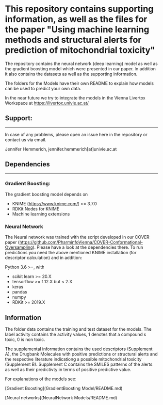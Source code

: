 # This repository contains supporting information, as well as the files for the paper "Using machine learning methods and structural alerts for prediction of mitochondrial toxicity"

The repository contains the neural network (deep learning) model as well as the gradient boosting model which were presented in our paper. In addition it also contains the datasets as well as the supporting information. 

The folders for the Models have their own README to explain how models can be used to predict your own data. 

In the near future we try to integrate the models in the Vienna Livertox Workspace at https://livertox.univie.ac.at/


## Support:
--------
In case of any problems, please open an issue here in the repository or contact us via email.

Jennifer Hemmerich, jennifer.hemmerich[at]univie.ac.at

## Dependencies
--------------------

### Gradient Boosting:
 The gradient boosting model depends on 
 - KNIME (https://www.knime.com/) >= 3.7.0
 - RDKit Nodes for KNIME
 - Machine learning extensions
 
 ### Neural Network
 The Neural network was trained with the script developed in our COVER paper (https://github.com/PharminfoVienna/COVER-Conformational-Oversampling). Please have a look at the dependencies there. 
 To run predictions you need the above mentioned KNIME installation (for descriptor calculation) and in addition:
 
 Python 3.6 >=, with
 - scikit learn >= 20.X
 - tensorflow >= 1.12.X but < 2.X
 - keras
 - pandas 
 - numpy
 - RDKit >= 2019.X
 
 
 ## Information
 
 The folder data contains the training and test dataset for the models. The label activity contains
 the activity values, 1 denotes that a compound s toxic, 0 is non toxic.
 
 The supplemental information contains the used descriptors (Supplement A), the Drugbank Molecules with positive predictions or structural alerts and the respective literature indicationg a possible mitochondrial toxicity (Supplement B). Supplement C contains the SMILES patterns of the alerts as well as their predictivty in terms of positive predictive value.
 
 For explanations of the models see:
 
 [Gradient Boosting](GradientBoosting Model/README.md)
 
 [Neural networks](NeuralNetwork Models/README.md)
 

